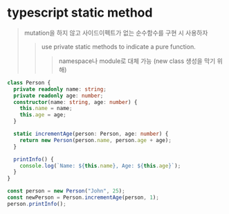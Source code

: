 # typescript static method

> mutation을 하지 않고 사이드이펙트가 없는 순수함수를 구현 시 사용하자
>
> > use private static methods to indicate a pure function.
> >
> > > namespace나 module로 대체 가능 (new class 생성을 막기 위해)

```ts
class Person {
  private readonly name: string;
  private readonly age: number;
  constructor(name: string, age: number) {
    this.name = name;
    this.age = age;
  }

  static incrementAge(person: Person, age: number) {
    return new Person(person.name, person.age + age);
  }

  printInfo() {
    console.log(`Name: ${this.name}, Age: ${this.age}`);
  }
}

const person = new Person("John", 25);
const newPerson = Person.incrementAge(person, 1);
person.printInfo();
```

